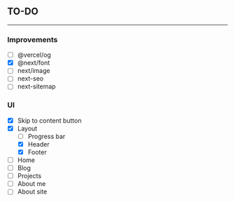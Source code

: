 ## TO-DO
---

### Improvements
- [ ] @vercel/og
- [x] @next/font
- [ ] next/image
- [ ] next-seo
- [ ] next-sitemap

### UI
- [x] Skip to content button
- [x] Layout
  - [ ] Progress bar
  - [x] Header
  - [x] Footer
- [ ] Home
- [ ] Blog
- [ ] Projects
- [ ] About me
- [ ] About site
